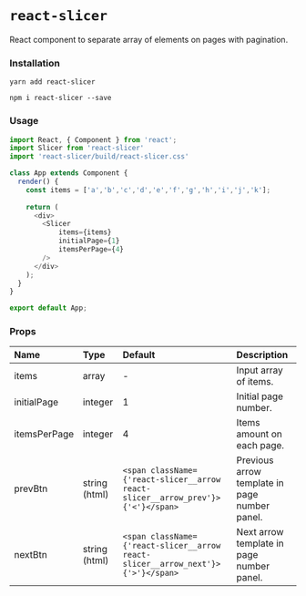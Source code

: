 # `react-slicer`

React component to separate array of elements on pages with pagination.

### Installation

```
yarn add react-slicer
```

```
npm i react-slicer --save
```

### Usage

```js
import React, { Component } from 'react';
import Slicer from 'react-slicer'
import 'react-slicer/build/react-slicer.css'

class App extends Component {
  render() {
    const items = ['a','b','c','d','e','f','g','h','i','j','k'];
    
    return (
      <div>
        <Slicer
            items={items}
            initialPage={1}
            itemsPerPage={4}
        />
      </div>
    );
  }
}

export default App;
```
### Props

| Name | Type | Default | Description
|:------ |:------ |:------ | :------ |
| items | array | - | Input array of items.|
| initialPage | integer | 1 | Initial page number. |
| itemsPerPage | integer | 4 | Items amount on each page.|
| prevBtn | string (html) | `<span className={'react-slicer__arrow react-slicer__arrow_prev'}>{'<'}</span>` | Previous arrow template in page number panel.|
| nextBtn | string (html) | `<span className={'react-slicer__arrow react-slicer__arrow_next'}>{'>'}</span>` | Next arrow template in page number panel.|


